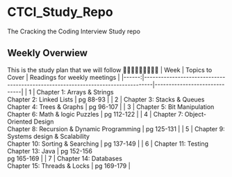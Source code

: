 # CTCI_Study_Repo
The Cracking the Coding Interview Study repo

## Weekly Overwiew
This is the study plan that we will follow 👩🏻‍💻👩🏻‍💻👩🏻‍💻
| Week  | Topics to Cover                                                                 | Readings for weekly meetings |
|------:|---------------------------------------------------------------------------------|------------------------------|
|     1 | Chapter 1: Arrays & Strings<br>Chapter 2: Linked Lists                          | pg 88-93                     |
|     2 | Chapter 3: Stacks & Queues<br>Chapter 4: Trees & Graphs                         | pg 96-107                    |
|     3 | Chapter 5: Bit Manipulation<br>Chapter 6: Math & logic Puzzles                  | pg 112-122                   |
|     4 | Chapter 7: Object-Oriented Design<br>Chapter 8: Recursion & Dynamic Programming | pg 125-131                   |
|     5 | Chapter 9: Systems design & Scalability<br>Chapter 10: Sorting & Searching      | pg 137-149                   |
|     6 | Chapter 11: Testing<br>Chapter 13: Java                                         | pg 152-156<br>pg 165-169       |
|     7 | Chapter 14: Databases<br>Chapter 15: Threads & Locks                            | pg 169-179                   |
